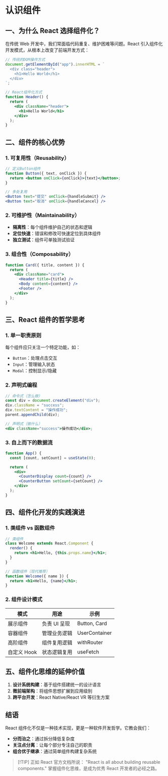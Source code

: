 # 认识组件

## 一、为什么 React 选择组件化？

在传统 Web 开发中，我们常面临代码重复、维护困难等问题。React 引入组件化开发模式，从根本上改变了前端开发方式：

```jsx
// 传统的DOM操作方式
document.getElementById("app").innerHTML = `
  <div class="header">
    <h1>Hello World</h1>
  </div>
`;

// React组件化方式
function Header() {
  return (
    <div className="header">
      <h1>Hello World</h1>
    </div>
  );
}
```

## 二、组件的核心优势

### 1. 可复用性（Reusability）

```jsx
// 定义Button组件
function Button({ text, onClick }) {
  return <button onClick={onClick}>{text}</button>;
}

// 多处复用
<Button text="提交" onClick={handleSubmit} />
<Button text="取消" onClick={handleCancel} />
```

### 2. 可维护性（Maintainability）

- **隔离性**：每个组件维护自己的状态和逻辑
- **定位快速**：错误和修改可快速定位到具体组件
- **独立测试**：组件可单独测试验证

### 3. 组合性（Composability）

```jsx
function Card({ title, content }) {
  return (
    <div className="card">
      <Header title={title} />
      <Body content={content} />
      <Footer />
    </div>
  );
}
```

## 三、React 组件的哲学思考

### 1. 单一职责原则

每个组件应只关注一个特定功能，如：

- `Button`：处理点击交互
- `Input`：管理输入状态
- `Modal`：控制显示/隐藏

### 2. 声明式编程

```jsx
// 命令式（怎么做）
const div = document.createElement("div");
div.className = "success";
div.textContent = "操作成功";
parent.appendChild(div);

// 声明式（做什么）
<div className="success">操作成功</div>;
```

### 3. 自上而下的数据流

```jsx
function App() {
  const [count, setCount] = useState(0);

  return (
    <div>
      <CounterDisplay count={count} />
      <CounterButton setCount={setCount} />
    </div>
  );
}
```

## 四、组件化开发的实践演进

### 1. 类组件 vs 函数组件

```jsx
// 类组件
class Welcome extends React.Component {
  render() {
    return <h1>Hello, {this.props.name}</h1>;
  }
}

// 函数组件（现代推荐）
function Welcome({ name }) {
  return <h1>Hello, {name}</h1>;
}
```

### 2. 组件设计模式

| 模式        | 用途         | 示例          |
| ----------- | ------------ | ------------- |
| 展示组件    | 负责 UI 呈现 | Button, Card  |
| 容器组件    | 管理业务逻辑 | UserContainer |
| 高阶组件    | 组件复用逻辑 | withRouter    |
| 自定义 Hook | 状态逻辑复用 | useFetch      |

## 五、组件化思维的延伸价值

1. **设计系统构建**：基于组件搭建统一的设计语言
2. **微前端架构**：将组件思想扩展到应用级别
3. **跨平台开发**：React Native/React VR 等衍生方案

## 结语

React 组件化不仅是一种技术实现，更是一种软件开发哲学。它教会我们：

- **分而治之**：通过拆分降低复杂度
- **关注点分离**：让每个部分专注自己的职责
- **组合优于继承**：通过简单组件构建复杂系统

> [!TIP] 正如 React 官方文档所说： "React is all about building reusable components." 掌握组件化思维，是成为优秀 React 开发者的必经之路。
